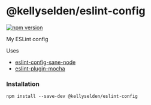 # @kellyselden/eslint-config

[![npm version](https://badge.fury.io/js/%40kellyselden%2Feslint-config.svg)](https://badge.fury.io/js/%40kellyselden%2Feslint-config)

My ESLint config

Uses

* [eslint-config-sane-node](https://github.com/kellyselden/eslint-config-sane-node)
* [eslint-plugin-mocha](https://github.com/lo1tuma/eslint-plugin-mocha)

### Installation

```
npm install --save-dev @kellyselden/eslint-config
```
